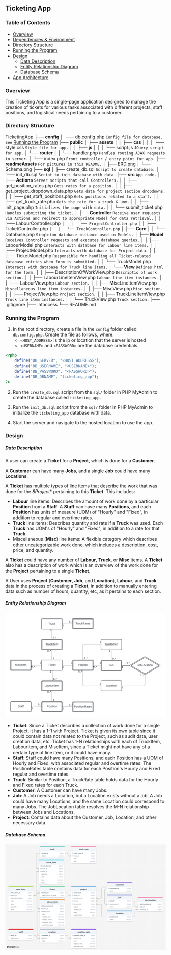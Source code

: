 ## Ticketing App

### Table of Contents
- [Overview](#overview)
- [Dependencies & Environment](#dependencies--environment)
- [Directory Structure](#directory-structure)
- [Running the Program](#running-the-program)
- [Design](#design)
    - [Data Description](#data-description)
    - [Entity Relationship Diagram](#entity-relationship-diagram)
    - [Database Schema](#database-schema) 
- [App Architecture](#app-architecture)

### Overview
This Ticketing App is a single-page application designed to manage the creation of tickets for various tasks associated with different projects, staff positions, and logistical needs pertaining to a customer.


### Directory Structure

TicketingApp
├── **config**
│   └── db.config.php `Config file for database. See` [Running the Program](#running-the-program)
├── **public**
│   ├── **assets**
│   │   ├── **css**
│   │   │   └── style.css `Style file for app.`
│   │   ├── **js**
│   │   │   └── script.js `JQuery script for app.`
│   └── **router**
│   │   └── handler.php `Handles routing AJAX requests to server.`
│   └── index.php `Front controller / entry point for app.`
├── **readmeAssets** `For pictures in this README.`
│   ├── ERD.png
│   └── Schema.png
├── **sql**
│   ├── create_db.sql `Script to create database.`
│   └── init_db.sql `Script to init database with data.`
├── **src** `App code.`
│   ├── **Actions** `Server scripts that call Controllers.`
│   │   ├── get_position_rates.php `Gets rates for a position.`
│   │   ├── get_project_dropdown_data.php `Gets data for project section dropdowns.`
│   │   ├── get_staff_positions.php `Gets positions related to a staff.`
│   │   ├── get_truck_rate.php `Gets the rate for a truck & uom.`
│   │   ├── init_page.php `Initializes the page with data.`
│   │   └── submit_ticket.php `Handles submitting the ticket.`
│   ├── **Controller** `Receive user requests via Actions and redirect to appropriate Model for data retrieval.`
│   │   ├── LabourController.php ``
│   │   ├── ProjectController.php ``
│   │   ├── TicketController.php ``
│   │   └── TruckController.php ``
│   ├── **Core** 
│   │   └── Database.php `Singleton database instance used in Models.`
│   ├── **Model** `Receives Controller requests and executes database queries.`
│   │   ├── LabourModel.php `Interacts with database for Labour line items.`
│   │   ├── ProjectModel.php `Interacts with database for Project data.`
│   │   ├── TicketModel.php `Responsible for handling all Ticket-related database entries when form is submitted.`
│   │   └── TruckModel.php `Interacts with database for Truck line items.`
│   └── **View** `Defines html for the form.`
│   │   ├── DescriptionOfWorkView.php `Descriptio of work section.`
│   │   ├── LabourLineItemView.php `Labour line item instances.`
│   │   ├── LabourView.php `Labour section.`
│   │   ├── MiscLineItemView.php `Miscellaneous line item instances.`
│   │   ├── MiscView.php `Misc section.`
│   │   ├── ProjectView.php `Project section.`
│   │   ├── TruckLineItemView.php `Truck line item instances.`
│   │   └── TruckView.php `Truck section.`
├── .gitignore
├── .htaccess
└── README.md


### Running the Program
1. In the root directory, create a file in the `config` folder called `db.config.php`. Create the file as follows, where: 
    - `<HOST_ADDRESS>` is the ip or location that the server is hosted 
    - `<USERNAME>` and `<PASSWORD>` are the database credentials
```php
<?php 
    define("DB_SERVER", "<HOST_ADDRESS>");
    define("DB_USERNAME", "<USERNAME>");
    define("DB_PASSWORD", "<PASSWORD>");
    define("DB_DBNAME", "ticketing_app");
?>
```

2. Run the `create_db.sql` script from the `sql/` folder in PHP MyAdmin to create the database called `ticketing_app`.

3. Run the `init_db.sql` script from the `sql/` folder in PHP MyAdmin to initialize the `ticketing_app` database with data. 

4. Start the server and navigate to the hosted location to use the app.

### Design

##### Data Description
A user can create a **Ticket** for a **Project**, which is done for a **Customer**.

A **Customer** can have many **Jobs**, and a single **Job** could have many **Locations**.

A **Ticket** has multiple types of line items that describe the work that was done for the *8Project** pertaining to this **Ticket**. This includes:
- **Labour** line items: Describes the amount of work done by a particular **Position** from a **Staff**. A **Staff** can have many **Positions**, and each **Position** has units of measure (UOM) of "Hourly" and "Fixed", in addition to regular and overtime rates. 
- **Truck** line items: Describes quantity and rate if a **Truck** was used. Each **Truck** has UOM's of "Hourly" and "Fixed", in addition to a rate for that **Truck**.
- Miscellaneous (**Misc**) line items: A flexible category which describes other uncategorizable work done, which includes a description, cost, price, and quantity.

A **Ticket** could have any number of **Labour**, **Truck**, or **Misc** items. A **Ticket** also has a description of work which is an overview of the work done for the **Project** pertaining to a single **Ticket**.

A User uses **Project** (**Customer**, **Job**, and **Location**), **Labour**, and **Truck** data in the process of creating a **Ticket**, in addition to manually entering data such as number of hours, quantity, etc, as it pertains to each section.

##### Entity Relationship Diagram

![Entity Relationship Diagram](/readmeAssets/ERD.png)
- **Ticket**: Since a Ticket describes a collection of work done for a single Project, it has a 1-1 with Project. Ticket is given its own table since it could contain data not related to the Project, such as audit data, user creation data, etc. 
Ticket has 1-N relationships with each of TruckItem, LabourItem, and MiscItem, since a Ticket might not have any of a certain type of line item, or it could have many.
- **Staff**: Staff could have many Positions, and each Position has a UOM of Hourly and Fixed, with associated regular and overtime rates. The PositionRates table contains data for each Position's Hourly and Fixed regular and overtime rates.
- **Truck**: Similar to Position, a TruckRate table holds data for the Hourly and Fixed rates for each Truck.
- **Customer**: A Customer can have many Jobs.
- **Job**: A Job needs a Location, but a Location exists without a job. A Job could have many Locations, and the same Location could correspond to many Jobs. The JobLocation table resolves the M-N relationship between Jobs and Locations.
- **Project**: Contains data about the Customer, Job, Location, and other necessary data.


##### Database Schema

![Database Schema](/readmeAssets/Schema.png)